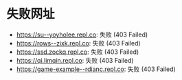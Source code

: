 # 失败网址
- https://su--yoyholee.repl.co: 失败 (403
Failed)
- https://rows--zixk.repl.co: 失败 (403
Failed)
- https://ssd.zockq.repl.co: 失败 (403
Failed)
- https://qi.limqin.repl.co: 失败 (403
Failed)
- https://game-example--rdianc.repl.co: 失败 (403
Failed)
